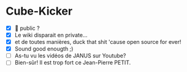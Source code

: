 # Cube-Kicker

- [x] 🧊 public ? 
- [x] Le wiki disparait en private...
- [x] et de toutes manières, duck that shit 'cause open source for ever!
- [x] Sound good enougth ;)
- [ ] As-tu vu les vidéos de JANUS sur Youtube?
- [ ] Bien-sûr! Il est trop fort ce Jean-Pierre PETIT.
